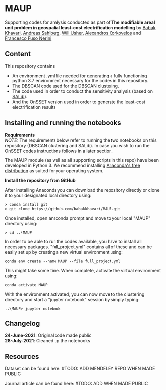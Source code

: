 # MAUP
Supporting codes for analysis conducted as part of **The modifiable areal unit problem in geospatial least-cost electrification modelling** by [Babak Khavari](https://github.com/babakkhavari), [Andreas Sahlberg](https://github.com/AndreasSahlberg), [Will Usher](https://github.com/willu47), [Alexandros Korkovelos](https://github.com/akorkovelos) and [Francesco Fuso Nerini](https://github.com/FFusoNerini)

## Content
This repository contains:
* An environment .yml file needed for generating a fully functioning python 3.7 environment necessary for the codes in this repository.
* The DBSCAN code used for the DBSCAN clustering. 
* The code used in order to conduct the sensitivity analysis (based on [SALib](https://github.com/SALib/SALib)).
* And the OnSSET version used in order to generate the least-cost electrification results

## Installing and running the notebooks

**Requirements**<br>
*NOTE:* The requirements below refer to running the two notebooks on this repository (DBSCAN clustering and SALib). In case you wish to run the OnSSET codes instructions follows in a later section.  

The MAUP module (as well as all supporting scripts in this repo) have been developed in Python 3. We recommend installing [Anaconda's free distribution](https://www.anaconda.com/distribution/) as suited for your operating system. 

**Install the repository from GitHub**

After installing Anaconda you can download the repository directly or clone it to your designated local directory using:

```
> conda install git
> git clone https://github.com/babakkhavari/MAUP.git
```
Once installed, open anaconda prompt and move to your local "MAUP" directory using:
```
> cd ..\MAUP
```

In order to be able to run the codes available, you have to install all necessary packages. "full_project.yml" contains all of these and can be easily set up by creating a new virtual environment using:

```
conda env create --name MAUP --file full_project.yml
```

This might take some time. When complete, activate the virtual environment using:

```
conda activate MAUP
```

With the environment activated, you can now move to the clustering directory and start a "jupyter notebook" session by simply typing:

```
..\MAUP> jupyter notebook 
```
## Changelog
**24-June-2021**: Original code made public <br>
**28-July-2021**: Cleaned up the notebooks

## Resources
Dataset can be found here: #TODO: ADD MENDELEY REPO WHEN MADE PUBLIC 

Journal article can be found here: #TODO: ADD WHEN MADE PUBLIC

